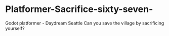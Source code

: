# Platformer-Sacrifice-sixty-seven-


Godot platformer - Daydream Seattle
Can you save the village by sacrificing yourself?


